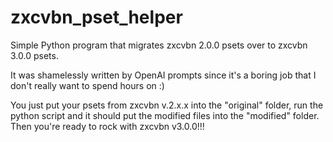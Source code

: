 # zxcvbn_pset_helper
Simple Python program that migrates zxcvbn 2.0.0 psets over to zxcvbn 3.0.0 psets.


It was shamelessly written by OpenAI prompts since it's a boring job that I don't really want to spend hours on :)


You just put your psets from zxcvbn v.2.x.x into the "original" folder, run the python script and it should put the modified files into the "modified" folder.
Then you're ready to rock with zxcvbn v3.0.0!!! 

